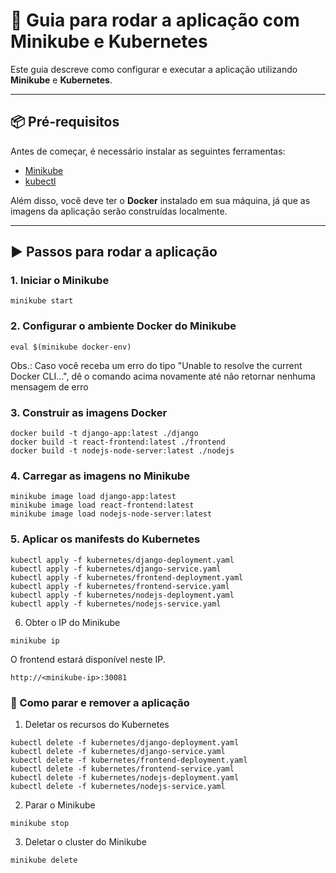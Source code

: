 # 🚀 Guia para rodar a aplicação com Minikube e Kubernetes

Este guia descreve como configurar e executar a aplicação utilizando **Minikube** e **Kubernetes**.

---

## 📦 Pré-requisitos

Antes de começar, é necessário instalar as seguintes ferramentas:

- [Minikube](https://minikube.sigs.k8s.io/docs/start/)  
- [kubectl](https://kubernetes.io/docs/tasks/tools/)

Além disso, você deve ter o **Docker** instalado em sua máquina, já que as imagens da aplicação serão construídas localmente.

---

## ▶️ Passos para rodar a aplicação

### 1. Iniciar o Minikube

```shell
minikube start
```
### 2. Configurar o ambiente Docker do Minikube

```shell
eval $(minikube docker-env)
```

Obs.: Caso você receba um erro do tipo "Unable to resolve the current Docker CLI...", dê o comando acima novamente até não retornar nenhuma mensagem de erro

### 3. Construir as imagens Docker

```shell
docker build -t django-app:latest ./django
docker build -t react-frontend:latest ./frontend
docker build -t nodejs-node-server:latest ./nodejs
```

### 4. Carregar as imagens no Minikube
```shell
minikube image load django-app:latest
minikube image load react-frontend:latest
minikube image load nodejs-node-server:latest
```

### 5. Aplicar os manifests do Kubernetes

```shell
kubectl apply -f kubernetes/django-deployment.yaml
kubectl apply -f kubernetes/django-service.yaml
kubectl apply -f kubernetes/frontend-deployment.yaml
kubectl apply -f kubernetes/frontend-service.yaml
kubectl apply -f kubernetes/nodejs-deployment.yaml
kubectl apply -f kubernetes/nodejs-service.yaml
```

6. Obter o IP do Minikube

```shell
minikube ip
```

O frontend estará disponível neste IP.

```
http://<minikube-ip>:30081
```

### 🛑 Como parar e remover a aplicação

1. Deletar os recursos do Kubernetes

```shell
kubectl delete -f kubernetes/django-deployment.yaml 
kubectl delete -f kubernetes/django-service.yaml
kubectl delete -f kubernetes/frontend-deployment.yaml 
kubectl delete -f kubernetes/frontend-service.yaml
kubectl delete -f kubernetes/nodejs-deployment.yaml
kubectl delete -f kubernetes/nodejs-service.yaml
```

2. Parar o Minikube

```shell
minikube stop
```

3. Deletar o cluster do Minikube

```shell
minikube delete
```